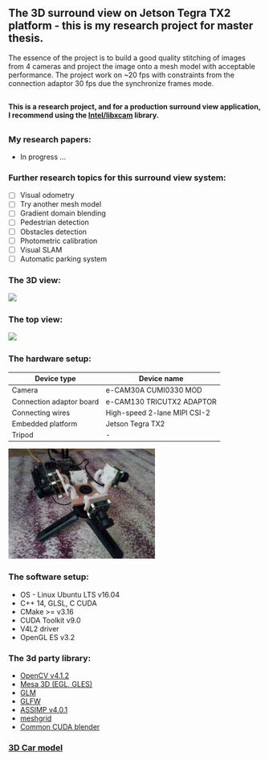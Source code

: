 ## The 3D surround view on Jetson Tegra TX2 platform - this is my research project for master thesis.
The essence of the project is to build a good quality stitching of images from 4 cameras and project the image onto a mesh model with acceptable performance. The project work on ~20 fps with constraints from the connection adaptor 30 fps due the synchronize frames mode. 

##

<b>This is a research project, and for a production surround view application, I recommend using the [Intel/libxcam](https://github.com/intel/libxcam) library.</b>

##

### My research papers:
- In progress ...

### Further research topics for this surround view system:
- [ ] Visual odometry
- [ ] Try another mesh model
- [ ] Gradient domain blending
- [ ] Pedestrian detection
- [ ] Obstacles detection
- [ ] Photometric calibration
- [ ] Visual SLAM
- [ ] Automatic parking system

### The 3D view:
<img src="gitresource/demo3dview.gif">

### The top view:
<img src="gitresource/demotopview.gif">

### The hardware setup:
| Device type |  Device name |
|-------------|--------------|
| Camera | e-CAM30A CUMI0330 MOD |
| Connection adaptor board | e-CAM130 TRICUTX2 ADAPTOR |
| Connecting wires | High-speed 2-lane MIPI CSI-2 |
| Embedded platform | Jetson Tegra TX2 |
| Tripod | - |

<img src="gitresource/camerasetup.jpg" width="58%" height="auto">

### The software setup:
* OS - Linux Ubuntu LTS v16.04
* C++ 14, GLSL, C CUDA
* CMake >= v3.16
* CUDA Toolkit  v9.0
* V4L2 driver
* OpenGL ES v3.2

### The 3d party library:
* [OpenCV v4.1.2](https://github.com/opencv/opencv)
* [Mesa 3D (EGL, GLES)](https://docs.mesa3d.org/download.html)
* [GLM](https://github.com/g-truc/glm)
* [GLFW](https://www.glfw.org)
* [ASSIMP v4.0.1](https://www.assimp.org/index.php/downloads)
* [meshgrid](https://github.com/xiaohongchen1991/meshgen)
* [Common CUDA blender](https://github.com/Avandrea/OpenCV-BlenderGPU)

### [3D Car model](https://www.cgtrader.com/free-3d-models/car/sport/low-poly-dodge-challenger-srt-hellcat-2015)
